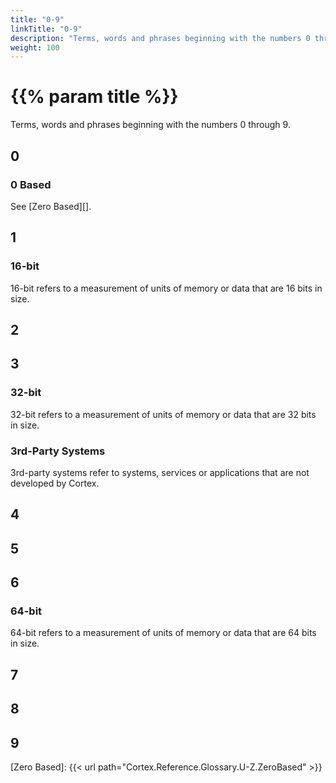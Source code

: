 ```yaml
---
title: "0-9"
linkTitle: "0-9"
description: "Terms, words and phrases beginning with the numbers 0 through 9."
weight: 100
---
```


# {{% param title %}}

Terms, words and phrases beginning with the numbers 0 through 9.

## 0

### 0 Based

See [Zero Based][].

## 1

### 16-bit

16-bit refers to a measurement of units of memory or data that are 16 bits in size.

## 2

## 3

### 32-bit

32-bit refers to a measurement of units of memory or data that are 32 bits in size.

### 3rd-Party Systems

3rd-party systems refer to systems, services or applications that are not developed by Cortex.

## 4

## 5

## 6

### 64-bit

64-bit refers to a measurement of units of memory or data that are 64 bits in size.

## 7

## 8

## 9

[Zero Based]: {{< url path="Cortex.Reference.Glossary.U-Z.ZeroBased" >}}
